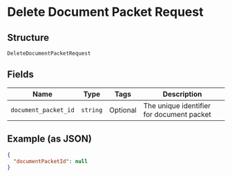 
# Delete Document Packet Request

## Structure

`DeleteDocumentPacketRequest`

## Fields

| Name | Type | Tags | Description |
|  --- | --- | --- | --- |
| `document_packet_id` | `string` | Optional | The unique identifier for document packet |

## Example (as JSON)

```json
{
  "documentPacketId": null
}
```

